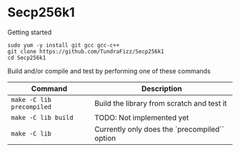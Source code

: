 # Secp256k1

Getting started

```
sudo yum -y install git gcc gcc-c++
git clone https://github.com/TundraFizz/Secp256k1
cd Secp256k1
```

Build and/or compile and test by performing one of these commands

| Command                   | Description                                   |
| ------------------------- | --------------------------------------------- |
| `make -C lib precompiled` | Build the library from scratch and test it    |
| `make -C lib build`       | TODO: Not implemented yet                     |
| `make -C lib`             | Currently only does the `precompiled`` option |

